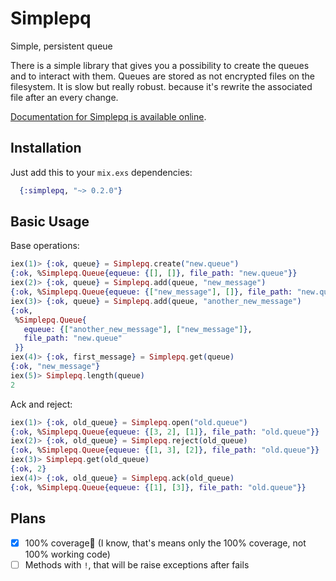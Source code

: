 # Simplepq
Simple, persistent queue

There is a simple library that gives you a possibility to create the queues and
to interact with them. Queues are stored as not encrypted files on the filesystem. It is slow but really robust.
because it's rewrite the associated file after an every change.

[Documentation for Simplepq is available online](http://hexdocs.pm/simplepq/readme.html).

## Installation
Just add this to your `mix.exs` dependencies:
```elixir
  {:simplepq, "~> 0.2.0"}
```

## Basic Usage
Base operations:
``` elixir
iex(1)> {:ok, queue} = Simplepq.create("new.queue")
{:ok, %Simplepq.Queue{equeue: {[], []}, file_path: "new.queue"}}
iex(2)> {:ok, queue} = Simplepq.add(queue, "new_message")
{:ok, %Simplepq.Queue{equeue: {["new_message"], []}, file_path: "new.queue"}}
iex(3)> {:ok, queue} = Simplepq.add(queue, "another_new_message")
{:ok,
 %Simplepq.Queue{
   equeue: {["another_new_message"], ["new_message"]},
   file_path: "new.queue"
 }}
iex(4)> {:ok, first_message} = Simplepq.get(queue)
{:ok, "new_message"}
iex(5)> Simplepq.length(queue)                   
2
```
Ack and reject:
``` elixir
iex(1)> {:ok, old_queue} = Simplepq.open("old.queue")
{:ok, %Simplepq.Queue{equeue: {[3, 2], [1]}, file_path: "old.queue"}}
iex(2)> {:ok, old_queue} = Simplepq.reject(old_queue)
{:ok, %Simplepq.Queue{equeue: {[1, 3], [2]}, file_path: "old.queue"}}
iex(3)> Simplepq.get(old_queue)                      
{:ok, 2}
iex(4)> {:ok, old_queue} = Simplepq.ack(old_queue)   
{:ok, %Simplepq.Queue{equeue: {[1], [3]}, file_path: "old.queue"}}
```

## Plans

- [x] 100% coverage🎉 (I know, that's means only the 100% coverage, not 100% working code)
- [ ] Methods with `!`, that will be raise exceptions after fails
